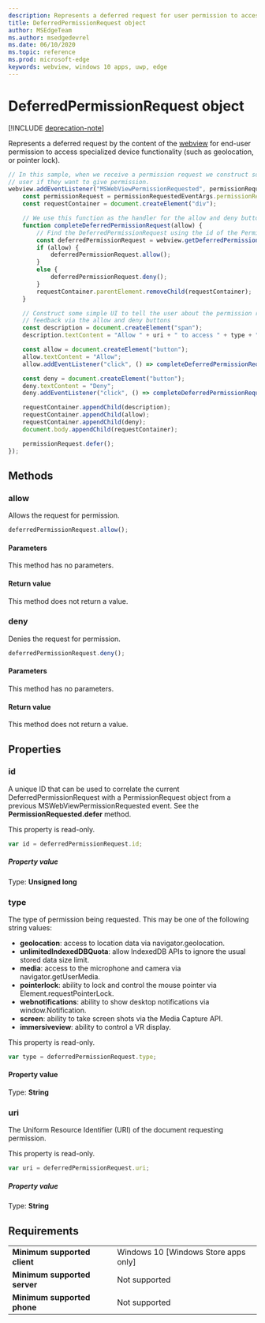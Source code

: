 ```yaml
---
description: Represents a deferred request for user permission to access device functionality
title: DeferredPermissionRequest object
author: MSEdgeTeam
ms.author: msedgedevrel
ms.date: 06/10/2020
ms.topic: reference
ms.prod: microsoft-edge
keywords: webview, windows 10 apps, uwp, edge
---
```


# DeferredPermissionRequest object  

[!INCLUDE [deprecation-note](../includes/deprecation-note.md)]  

Represents a deferred request by the content of the [webview](../webview.md) for end-user permission to access specialized device functionality (such as geolocation, or pointer lock).  

```javascript
// In this sample, when we receive a permission request we construct some basic UI to ask the
// user if they want to give permission.
webview.addEventListener("MSWebViewPermissionRequested", permissionRequestedEventArgs => {
    const permissionRequest = permissionRequestedEventArgs.permissionRequest;
    const requestContainer = document.createElement("div");

    // We use this function as the handler for the allow and deny buttons.
    function completeDeferredPermissionRequest(allow) {
        // Find the DeferredPermissionRequest using the id of the PermissionRequest we deferred.
        const deferredPermissionRequest = webview.getDeferredPermissionRequestById(permissionRequest.id);
        if (allow) {
            deferredPermissionRequest.allow();
        }
        else {
            deferredPermissionRequest.deny();
        }
        requestContainer.parentElement.removeChild(requestContainer);
    }

    // Construct some simple UI to tell the user about the permission request and get their
    // feedback via the allow and deny buttons
    const description = document.createElement("span");
    description.textContent = "Allow " + uri + " to access " + type + "?";

    const allow = document.createElement("button");
    allow.textContent = "Allow";
    allow.addEventListener("click", () => completeDeferredPermissionRequest(true));

    const deny = document.createElement("button");
    deny.textContent = "Deny";
    deny.addEventListener("click", () => completeDeferredPermissionRequest(false));

    requestContainer.appendChild(description);
    requestContainer.appendChild(allow);
    requestContainer.appendChild(deny);
    document.body.appendChild(requestContainer);

    permissionRequest.defer();
});
```  

## Methods  

### allow  

Allows the request for permission.  

```javascript
deferredPermissionRequest.allow();
```  

#### Parameters  

This method has no parameters.  

#### Return value  

This method does not return a value.  

### deny  

Denies the request for permission.  

```javascript
deferredPermissionRequest.deny();
```  

#### Parameters  

This method has no parameters.  

#### Return value  

This method does not return a value.  

## Properties  

### id  

A unique ID that can be used to correlate the current DeferredPermissionRequest with a PermissionRequest object from a previous MSWebViewPermissionRequested event. See the **PermissionRequested.defer** method.  

This property is read-only.  

```javascript
var id = deferredPermissionRequest.id;
```  

##### Property value  

Type: **Unsigned long**  

### type  

The type of permission being requested. This may be one of the following string values:  

*   **geolocation**: access to location data via navigator.geolocation.  
*   **unlimitedIndexedDBQuota**: allow IndexedDB APIs to ignore the usual stored data size limit.  
*   **media**: access to the microphone and camera via navigator.getUserMedia.  
*   **pointerlock**: ability to lock and control the mouse pointer via Element.requestPointerLock.  
*   **webnotifications**: ability to show desktop notifications via window.Notification.  
*   **screen**: ability to take screen shots via the Media Capture API.  
*   **immersiveview**: ability to control a VR display.  

This property is read-only.  

```javascript
var type = deferredPermissionRequest.type;
```  

#### Property value  

Type: **String**  

### uri  

The Uniform Resource Identifier (URI) of the document requesting permission.  

This property is read-only.  

```javascript
var uri = deferredPermissionRequest.uri;
```  

##### Property value  

Type: **String**  

## Requirements  

|  |  |  
|:--- |:--- |  
| **Minimum supported client** | Windows 10 [Windows Store apps only] |  
| **Minimum supported server** | Not supported |  
| **Minimum supported phone** | Not supported |  
